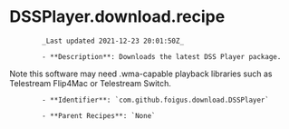 # DSSPlayer.download.recipe

            _Last updated 2021-12-23 20:01:50Z_

            - **Description**: Downloads the latest DSS Player package.

Note this software may need .wma-capable playback libraries such as Telestream Flip4Mac or Telestream Switch.

            - **Identifier**: `com.github.foigus.download.DSSPlayer`

            - **Parent Recipes**: `None`
